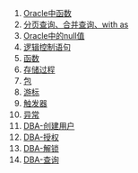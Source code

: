 1. [Oracle中函数][oracle01]
1. [分页查询、合并查询、with as][oracle02]
1. [Oracle中的null值][oracle03]
1. [逻辑控制语句][oracle04]
1. [函数][function]
1. [存储过程][procedure]
1. [包][package]
1. [游标][cursor]
1. [触发器][trigger]
1. [异常][exception]
1. [DBA-创建用户][dba01]
1. [DBA-授权][dba02]
1. [DBA-解锁][dba04]
1. [DBA-查询][dba03]









[oracle01]: https://fgq233.github.io/md/oracle/oracle01
[oracle02]: https://fgq233.github.io/md/oracle/oracle02
[oracle03]: https://fgq233.github.io/md/oracle/oracle03
[oracle04]: https://fgq233.github.io/md/oracle/oracle04
[function]: https://fgq233.github.io/md/oracle/function
[procedure]: https://fgq233.github.io/md/oracle/procedure
[package]: https://fgq233.github.io/md/oracle/package
[cursor]: https://fgq233.github.io/md/oracle/cursor
[trigger]: https://fgq233.github.io/md/oracle/trigger
[exception]: https://fgq233.github.io/md/oracle/exception
[dba01]: https://fgq233.github.io/md/oracle/dba01
[dba02]: https://fgq233.github.io/md/oracle/dba02
[dba03]: https://fgq233.github.io/md/oracle/dba03
[dba04]: https://fgq233.github.io/md/oracle/dba04

